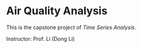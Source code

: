 # Air Quality Analysis

This is the capstone project of *Time Series Analysis*.

Instructor: Prof. Li (Dong Li)